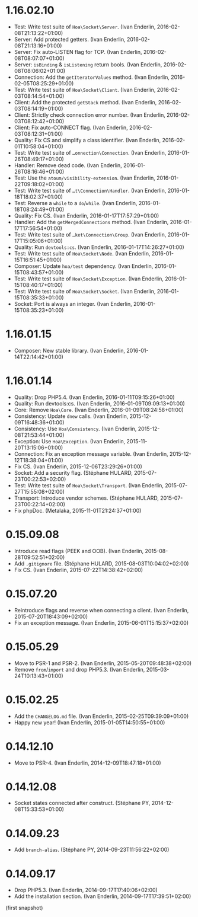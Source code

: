 # 1.16.02.10

  * Test: Write test suite of `Hoa\Socket\Server`. (Ivan Enderlin, 2016-02-08T21:13:22+01:00)
  * Server: Add protected getters. (Ivan Enderlin, 2016-02-08T21:13:16+01:00)
  * Server: Fix auto-LISTEN flag for TCP. (Ivan Enderlin, 2016-02-08T08:07:07+01:00)
  * Server: `isBinding` & `isListening` return bools. (Ivan Enderlin, 2016-02-08T08:06:02+01:00)
  * Connection: Add the `getIteratorValues` method. (Ivan Enderlin, 2016-02-05T08:25:29+01:00)
  * Test: Write test suite of `Hoa\Socket\Client`. (Ivan Enderlin, 2016-02-03T08:14:54+01:00)
  * Client: Add the protected `getStack` method. (Ivan Enderlin, 2016-02-03T08:14:19+01:00)
  * Client: Strictly check connection error number. (Ivan Enderlin, 2016-02-03T08:12:42+01:00)
  * Client: Fix auto-CONNECT flag. (Ivan Enderlin, 2016-02-03T08:12:31+01:00)
  * Quality: Fix CS and simplify a class identifier. (Ivan Enderlin, 2016-02-01T10:58:04+01:00)
  * Test: Write test suite of `…onnection\Connection`. (Ivan Enderlin, 2016-01-26T08:49:17+01:00)
  * Handler: Remove dead code. (Ivan Enderlin, 2016-01-26T08:16:46+01:00)
  * Test: Use the `atoum/visibility-extension`. (Ivan Enderlin, 2016-01-22T09:18:02+01:00)
  * Test: Write test suite of `…t\Connection\Handler`. (Ivan Enderlin, 2016-01-18T18:02:37+01:00)
  * Test: Reverse a `while` to a `do`/`while`. (Ivan Enderlin, 2016-01-18T08:24:49+01:00)
  * Quality: Fix CS. (Ivan Enderlin, 2016-01-17T17:57:29+01:00)
  * Handler: Add the `getMergedConnections` method. (Ivan Enderlin, 2016-01-17T17:56:54+01:00)
  * Test: Write test suite of `…ket\Connection\Group`. (Ivan Enderlin, 2016-01-17T15:05:06+01:00)
  * Quality: Run `devtools:cs`. (Ivan Enderlin, 2016-01-17T14:26:27+01:00)
  * Test: Write test suite of `Hoa\Socket\Node`. (Ivan Enderlin, 2016-01-15T16:51:45+01:00)
  * Composer: Update `hoa/test` dependency. (Ivan Enderlin, 2016-01-15T08:43:57+01:00)
  * Test: Write test suite of `Hoa\Socket\Exception`. (Ivan Enderlin, 2016-01-15T08:40:17+01:00)
  * Test: Write test suite of `Hoa\Socket\Socket`. (Ivan Enderlin, 2016-01-15T08:35:33+01:00)
  * Socket: Port is always an integer. (Ivan Enderlin, 2016-01-15T08:35:23+01:00)

# 1.16.01.15

  * Composer: New stable library. (Ivan Enderlin, 2016-01-14T22:14:42+01:00)

# 1.16.01.14

  * Quality: Drop PHP5.4. (Ivan Enderlin, 2016-01-11T09:15:26+01:00)
  * Quality: Run devtools:cs. (Ivan Enderlin, 2016-01-09T09:09:13+01:00)
  * Core: Remove `Hoa\Core`. (Ivan Enderlin, 2016-01-09T08:24:58+01:00)
  * Consistency: Update `dnew` calls. (Ivan Enderlin, 2015-12-09T16:48:36+01:00)
  * Consistency: Use `Hoa\Consistency`. (Ivan Enderlin, 2015-12-08T21:53:44+01:00)
  * Exception: Use `Hoa\Exception`. (Ivan Enderlin, 2015-11-20T13:15:06+01:00)
  * Connection: Fix an exception message variable. (Ivan Enderlin, 2015-12-12T18:38:04+01:00)
  * Fix CS. (Ivan Enderlin, 2015-12-06T23:29:26+01:00)
  * Socket: Add a security flag. (Stéphane HULARD, 2015-07-23T00:22:53+02:00)
  * Test: Write test suite of `Hoa\Socket\Transport`. (Ivan Enderlin, 2015-07-27T15:55:08+02:00)
  * Transport: Introduce vendor schemes. (Stéphane HULARD, 2015-07-23T00:22:14+02:00)
  * Fix phpDoc. (Metalaka, 2015-11-01T21:24:37+01:00)

# 0.15.09.08

  * Introduce read flags (PEEK and OOB). (Ivan Enderlin, 2015-08-28T09:52:51+02:00)
  * Add `.gitignore` file. (Stéphane HULARD, 2015-08-03T10:04:02+02:00)
  * Fix CS. (Ivan Enderlin, 2015-07-22T14:38:42+02:00)

# 0.15.07.20

  * Reintroduce flags and reverse when connecting a client. (Ivan Enderlin, 2015-07-20T18:43:09+02:00)
  * Fix an exception message. (Ivan Enderlin, 2015-06-01T15:15:37+02:00)

# 0.15.05.29

  * Move to PSR-1 and PSR-2. (Ivan Enderlin, 2015-05-20T09:48:38+02:00)
  * Remove `from`/`import` and drop PHP5.3. (Ivan Enderlin, 2015-03-24T10:13:43+01:00)

# 0.15.02.25

  * Add the `CHANGELOG.md` file. (Ivan Enderlin, 2015-02-25T09:39:09+01:00)
  * Happy new year! (Ivan Enderlin, 2015-01-05T14:50:55+01:00)

# 0.14.12.10

  * Move to PSR-4. (Ivan Enderlin, 2014-12-09T18:47:18+01:00)

# 0.14.12.08

  * Socket states connected after construct. (Stéphane PY, 2014-12-08T15:33:53+01:00)

# 0.14.09.23

  * Add `branch-alias`. (Stéphane PY, 2014-09-23T11:56:22+02:00)

# 0.14.09.17

  * Drop PHP5.3. (Ivan Enderlin, 2014-09-17T17:40:06+02:00)
  * Add the installation section. (Ivan Enderlin, 2014-09-17T17:39:51+02:00)

(first snapshot)
